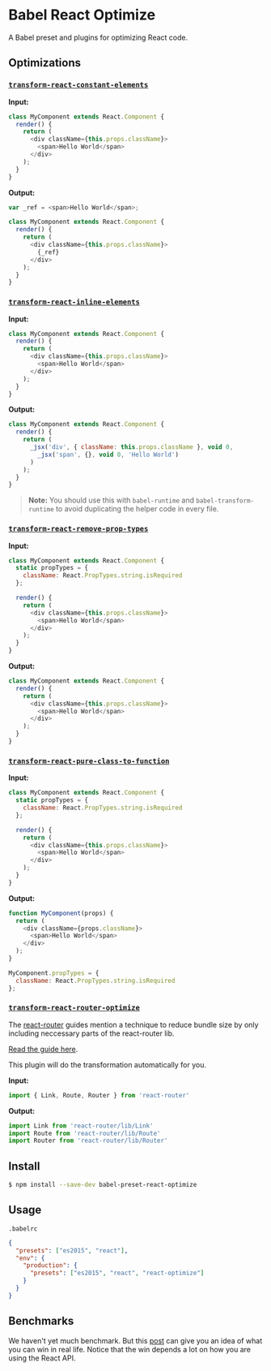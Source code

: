 # Babel React Optimize

A Babel preset and plugins for optimizing React code.

## Optimizations

### [`transform-react-constant-elements`](https://github.com/babel/babel/tree/master/packages/babel-plugin-transform-react-constant-elements)

**Input:**

```js
class MyComponent extends React.Component {
  render() {
    return (
      <div className={this.props.className}>
        <span>Hello World</span>
      </div>
    );
  }
}
```

**Output:**

```js
var _ref = <span>Hello World</span>;

class MyComponent extends React.Component {
  render() {
    return (
      <div className={this.props.className}>
        {_ref}
      </div>
    );
  }
}
```

### [`transform-react-inline-elements`](https://github.com/babel/babel/tree/master/packages/babel-plugin-transform-react-inline-elements)

**Input:**

```js
class MyComponent extends React.Component {
  render() {
    return (
      <div className={this.props.className}>
        <span>Hello World</span>
      </div>
    );
  }
}
```

**Output:**

```js
class MyComponent extends React.Component {
  render() {
    return (
      _jsx('div', { className: this.props.className }, void 0,
        _jsx('span', {}, void 0, 'Hello World')
      )
    );
  }
}
```

> **Note:** You should use this with `babel-runtime` and `babel-transform-runtime` to avoid duplicating the helper code in every file.

### [`transform-react-remove-prop-types`](https://github.com/oliviertassinari/babel-plugin-transform-react-remove-prop-types)

**Input:**
```js
class MyComponent extends React.Component {
  static propTypes = {
    className: React.PropTypes.string.isRequired
  };

  render() {
    return (
      <div className={this.props.className}>
        <span>Hello World</span>
      </div>
    );
  }
}
```

**Output:**

```js
class MyComponent extends React.Component {
  render() {
    return (
      <div className={this.props.className}>
        <span>Hello World</span>
      </div>
    );
  }
}
```

### [`transform-react-pure-class-to-function`](https://github.com/thejameskyle/babel-react-optimize/tree/master/packages/babel-plugin-transform-react-pure-class-to-function)

**Input:**

```js
class MyComponent extends React.Component {
  static propTypes = {
    className: React.PropTypes.string.isRequired
  };

  render() {
    return (
      <div className={this.props.className}>
        <span>Hello World</span>
      </div>
    );
  }
}
```

**Output:**

```js
function MyComponent(props) {
  return (
    <div className={props.className}>
      <span>Hello World</span>
    </div>
  );
}

MyComponent.propTypes = {
  className: React.PropTypes.string.isRequired
};
```

### [`transform-react-router-optimize`](https://github.com/nerdlabs/babel-plugin-transform-react-router-optimize)

The [react-router](https://github.com/reactjs/react-router) guides mention a
technique to reduce bundle size by only including neccessary parts of the
react-router lib.

[Read the guide here](https://github.com/reactjs/react-router/blob/master/docs/guides/MinimizingBundleSize.md).

This plugin will do the transformation automatically for you.

**Input:**
```js
import { Link, Route, Router } from 'react-router'
```

**Output:**

```js
import Link from 'react-router/lib/Link'
import Route from 'react-router/lib/Route'
import Router from 'react-router/lib/Router'
```

## Install

```sh
$ npm install --save-dev babel-preset-react-optimize
```

## Usage

`.babelrc`

```json
{
  "presets": ["es2015", "react"],
  "env": {
    "production": {
      "presets": ["es2015", "react", "react-optimize"]
    }
  }
}
```

## Benchmarks

We haven't yet much benchmark.
But this [post](https://medium.com/doctolib-engineering/improve-react-performance-with-babel-16f1becfaa25)
can give you an idea of what you can win in real life.
Notice that the win depends a lot on how you are using the React API.
